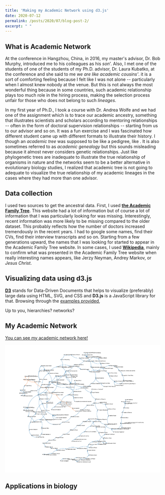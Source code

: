 ```yaml
---
title: 'Making my Academic Network using d3.js'
date: 2020-07-12
permalink: /posts/2020/07/blog-post-2/
excerpt: " "
---
```



## What is Academic Network

At the conference in Hangzhou, China, in 2016, my master's advisor, Dr. Bob Murphy, introduced me to his colleagues as his *son*'. Also, I met one of the students of one of the students of my Ph.D. advisor, Dr. Laura Kubatko, at the conference and she said to me *we are like academic cousins'*. it is a sort of comforting feeling because I felt like I was not alone -- particularly when I almost knew nobody at the venue. But this is not always the most wonderful thing because in some countries, such academic relationship plays too much role in the hiring process, making the selection process unfair for those who does not belong to such *lineages*. 

In my first year of Ph.D., I took a course with Dr. Andrea Wolfe and we had one of the assignment which is to trace our academic ancestry, something that illustrates scientists and scholars according to mentoring relationships -- often in the form of doctoral supervision relationships -- starting from us to our advisor and so on. It was a fun exercise and I was fascinated how different student came up with different formats to illustrate their history. I though an *academic tree* was supposed to be like a pedigree, like . It is also sometimes referred to as *academic genealogy* but this sounds misleading because it almost never considers genetic relationships. Just like phylogenetic trees are inadequate to illustrate the true relationship of organisms in nature and the networks seem to be a better alternative in evolutionary biology studies, I realized that academic tree is not going to adequate to visualize the true relationship of my academic lineages in the cases where they had more than one advisor. 


## Data collection

I used two sources to get the ancestral data. First, I used [**the Academic Family Tree**](https://academictree.org). This website had a lot of information but of course a lot of information that I was particularly looking for was missing. Interestingly, recent information was more likely to be missing compared to the older dataset. This probably reflects how the number of doctors increased tremendously in the recent years. I had to google some names, find their CVs, find their interview transcripts and so on. Starting from a few generations upward, the names that I was looking for started to appear in the Academic Family Tree website. In some cases, I used [**Wikipedia**](https://en.wikipedia.org/wiki/Main_Page), mainly to confirm what was presented in the Academic Family Tree website when really interesting names appears, like Jerzy Neyman, Andrey Markov, or *Jesus Christ*.


## Visualizing data using d3.js

[**D3**](https://d3js.org) stands for Data-Driven Documents that helps to visualize (preferably) large data using HTML, SVG, and CSS and **D3.js** is a JavaScript library for that. Browsing through the [examples provided](https://observablehq.com/@d3/gallery), 






Up to you, hierarchies? networks?





## My Academic Network

<p><a href="/photograph/academictree.html" target="_blank">You can see my academic network here!</a></p>

![](/photograph/academictree.png)



## Applications in biology


